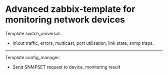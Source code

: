 # Advanced zabbix-template for monitoring network devices
Template switch_universal:
- In\out traffic, errors, multicast, port utilisation, link state, snmp traps. 
---
Template config_manager:
- Send SNMPSET request to device, monitoring result
